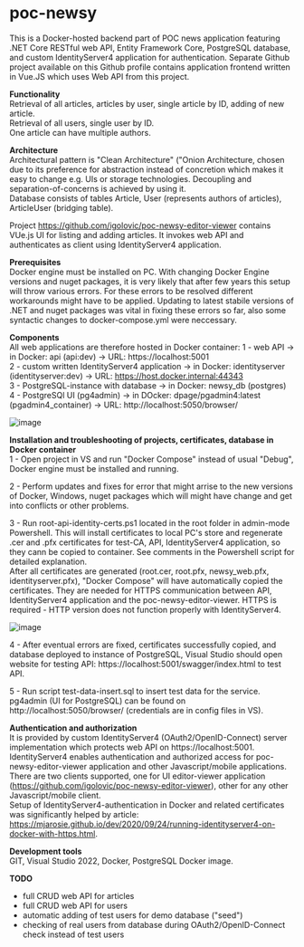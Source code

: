 # poc-newsy
This is a Docker-hosted backend part of POC news application featuring .NET Core RESTful web API, Entity Framework Core, PostgreSQL database, and custom IdentityServer4 application for authentication. Separate Github project available on this Github profile contains application frontend written in Vue.JS which uses Web API from this project.   

**Functionality**   
Retrieval of all articles, articles by user, single article by ID, adding of new article.   
Retrieval of all users, single user by ID.   
One article can have multiple authors.   
   
**Architecture**   
Architectural pattern is "Clean Architecture" ("Onion Architecture, chosen due to its preference for abstraction instead of concretion which makes it easy to change e.g. UIs or storage technologies. Decoupling and separation-of-concerns is achieved by using it.    
Database consists of tables Article, User (represents authors of articles), ArticleUser (bridging table).    
   
Project https://github.com/igolovic/poc-newsy-editor-viewer contains VUe.js UI for listing and adding articles. It invokes web API and authenticates as client using IdentityServer4 application.   
   
**Prerequisites**   
Docker engine must be installed on PC. 
With changing Docker Engine versions and nuget packages, it is very likely that after few years this setup will throw various errors. For these errors to be resolved different workarounds might have to be applied. Updating to latest stabile versions of .NET and nuget packages was vital in fixing these errors so far, also some syntactic changes to docker-compose.yml were neccessary.    
   
**Components**   
All web applications are therefore hosted in Docker container: 
1 - web API -> in Docker: api (api:dev) -> URL: https://localhost:5001     
2 - custom written IdentityServer4 application -> in Docker: identityserver (identityserver:dev) -> URL: https://host.docker.internal:44343    
3 - PostgreSQL-instance with database -> in Docker: newsy_db (postgres)    
4 - PostgreSQl UI (pg4admin) -> in DOcker: dpage/pgadmin4:latest (pgadmin4_container) -> URL: http://localhost:5050/browser/    
     
![image](https://github.com/user-attachments/assets/eeb1718d-d1c3-4139-a2e9-405c9cc0d2c8)
       
**Installation and troubleshooting of projects, certificates, database in Docker container**   
1 - Open project in VS and run "Docker Compose" instead of usual "Debug", Docker engine must be installed and running.     
   
2 - Perform updates and fixes for error that might arrise to the new versions of Docker, Windows, nuget packages which will might have change and get into conflicts or other problems.     
    
3 - Run root-api-identity-certs.ps1 located in the root folder in admin-mode Powershell. This will install certificates to local PC's store and regenerate .cer and .pfx certificates for test-CA, API, IdentityServer4 application, so they cann be copied to container. See comments in the Powershell script for detailed explanation.    
After all certificates are generated (root.cer, root.pfx, newsy_web.pfx, identityserver.pfx), "Docker Compose" will have automatically copied the certificates. They are needed for HTTPS communication between API, IdentityServer4 application and the poc-newsy-editor-viewer. HTTPS is required - HTTP version does not function properly with IdentityServer4.   
    
![image](https://github.com/user-attachments/assets/4222999f-8afc-4815-82f5-71442ed54717)
        
4 - After eventual errors are fixed, certificates successfully copied, and database deployed to instance of PostgreSQL, Visual Studio should open website for testing API: https://localhost:5001/swagger/index.html to test API.     
    
5 - Run script test-data-insert.sql to insert test data for the service. pg4admin (UI for PostgreSQL) can be found on http://localhost:5050/browser/ (credentials are in config files in VS).    
   
**Authentication and authorization**   
It is provided by custom IdentityServer4 (OAuth2/OpenID-Connect) server implementation which protects web API on https://localhost:5001.   
IdentityServer4 enables authentication and authorized access for poc-newsy-editor-viewer application and other Javascript/mobile applications.   
There are two clients supported, one for UI editor-viewer application (https://github.com/igolovic/poc-newsy-editor-viewer), other for any other Javascript/mobile client.     
Setup of IdentityServer4-authentication in Docker and related certificates was significantly helped by article: https://mjarosie.github.io/dev/2020/09/24/running-identityserver4-on-docker-with-https.html.        
    
**Development tools**   
GIT, Visual Studio 2022, Docker, PostgreSQL Docker image.   
    
**TODO**   
- full CRUD web API for articles    
- full CRUD web API for users    
- automatic adding of test users for demo database ("seed")    
- checking of real users from database during OAuth2/OpenID-Connect check instead of test users    
